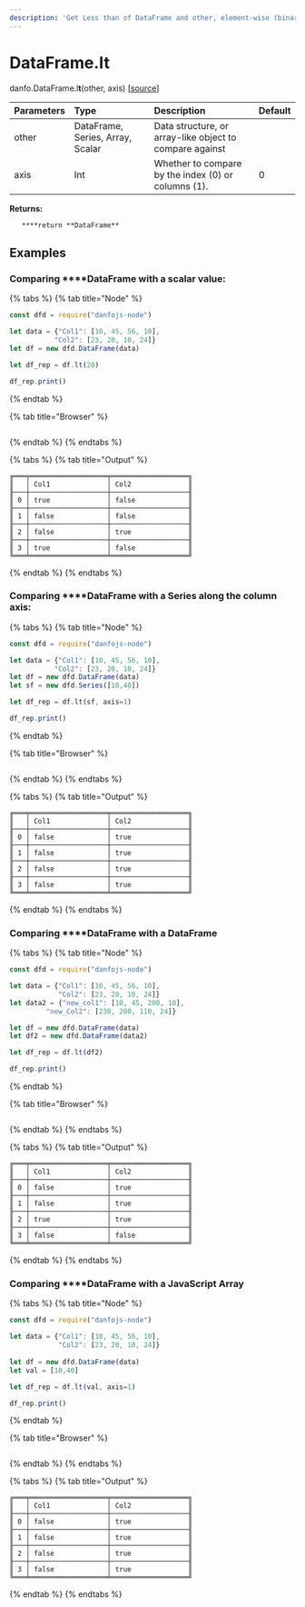 ```yaml
---
description: 'Get Less than of DataFrame and other, element-wise (binary operator eq).'
---
```


# DataFrame.It

danfo.DataFrame.l**t**\(other, axis\) \[[source](https://github.com/opensource9ja/danfojs/blob/3398c2f540c16ac95599a05b6f2db4eff8a258c9/danfojs/src/core/frame.js#L1566)\]

| Parameters | Type | Description | Default |
| :--- | :--- | :--- | :--- |
| other | DataFrame, Series, Array, Scalar | Data structure, or array-like object to compare against |  |
| axis | Int | Whether to compare by the index \(0\) or columns \(1\). | 0 |

**Returns:**

       ****return **DataFrame**

## **Examples**

### Comparing ****DataFrame with a scalar value:

{% tabs %}
{% tab title="Node" %}
```javascript
const dfd = require("danfojs-node")

let data = {"Col1": [10, 45, 56, 10],
           "Col2": [23, 20, 10, 24]}
let df = new dfd.DataFrame(data)

let df_rep = df.lt(20)

df_rep.print()
```
{% endtab %}

{% tab title="Browser" %}
```

```
{% endtab %}
{% endtabs %}

{% tabs %}
{% tab title="Output" %}
```text
╔═══╤═══════════════════╤═══════════════════╗
║   │ Col1              │ Col2              ║
╟───┼───────────────────┼───────────────────╢
║ 0 │ true              │ false             ║
╟───┼───────────────────┼───────────────────╢
║ 1 │ false             │ false             ║
╟───┼───────────────────┼───────────────────╢
║ 2 │ false             │ true              ║
╟───┼───────────────────┼───────────────────╢
║ 3 │ true              │ false             ║
╚═══╧═══════════════════╧═══════════════════╝
```
{% endtab %}
{% endtabs %}

### Comparing ****DataFrame with a Series along the column axis:

{% tabs %}
{% tab title="Node" %}
```javascript
const dfd = require("danfojs-node")

let data = {"Col1": [10, 45, 56, 10],
           "Col2": [23, 20, 10, 24]}
let df = new dfd.DataFrame(data)
let sf = new dfd.Series([10,40])

let df_rep = df.lt(sf, axis=1)

df_rep.print()


```
{% endtab %}

{% tab title="Browser" %}
```

```
{% endtab %}
{% endtabs %}

{% tabs %}
{% tab title="Output" %}
```text
╔═══╤═══════════════════╤═══════════════════╗
║   │ Col1              │ Col2              ║
╟───┼───────────────────┼───────────────────╢
║ 0 │ false             │ true              ║
╟───┼───────────────────┼───────────────────╢
║ 1 │ false             │ true              ║
╟───┼───────────────────┼───────────────────╢
║ 2 │ false             │ true              ║
╟───┼───────────────────┼───────────────────╢
║ 3 │ false             │ true              ║
╚═══╧═══════════════════╧═══════════════════╝
```
{% endtab %}
{% endtabs %}

### Comparing ****DataFrame with a DataFrame

{% tabs %}
{% tab title="Node" %}
```javascript
const dfd = require("danfojs-node")

let data = {"Col1": [10, 45, 56, 10],
            "Col2": [23, 20, 10, 24]}
let data2 = {"new_col1": [10, 45, 200, 10],
         "new_Col2": [230, 200, 110, 24]}

let df = new dfd.DataFrame(data)
let df2 = new dfd.DataFrame(data2)

let df_rep = df.lt(df2)

df_rep.print()

```
{% endtab %}

{% tab title="Browser" %}
```

```
{% endtab %}
{% endtabs %}

{% tabs %}
{% tab title="Output" %}
```text
╔═══╤═══════════════════╤═══════════════════╗
║   │ Col1              │ Col2              ║
╟───┼───────────────────┼───────────────────╢
║ 0 │ false             │ true              ║
╟───┼───────────────────┼───────────────────╢
║ 1 │ false             │ true              ║
╟───┼───────────────────┼───────────────────╢
║ 2 │ true              │ true              ║
╟───┼───────────────────┼───────────────────╢
║ 3 │ false             │ false             ║
╚═══╧═══════════════════╧═══════════════════╝
```
{% endtab %}
{% endtabs %}

### Comparing ****DataFrame with a JavaScript Array

{% tabs %}
{% tab title="Node" %}
```javascript
const dfd = require("danfojs-node")

let data = {"Col1": [10, 45, 56, 10],
            "Col2": [23, 20, 10, 24]}
            
let df = new dfd.DataFrame(data)
let val = [10,40]

let df_rep = df.lt(val, axis=1)

df_rep.print()
```
{% endtab %}

{% tab title="Browser" %}
```

```
{% endtab %}
{% endtabs %}

{% tabs %}
{% tab title="Output" %}
```text
╔═══╤═══════════════════╤═══════════════════╗
║   │ Col1              │ Col2              ║
╟───┼───────────────────┼───────────────────╢
║ 0 │ false             │ true              ║
╟───┼───────────────────┼───────────────────╢
║ 1 │ false             │ true              ║
╟───┼───────────────────┼───────────────────╢
║ 2 │ false             │ true              ║
╟───┼───────────────────┼───────────────────╢
║ 3 │ false             │ true              ║
╚═══╧═══════════════════╧═══════════════════╝
```
{% endtab %}
{% endtabs %}

